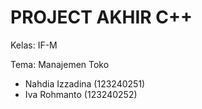 PROJECT AKHIR C++
===============================
Kelas: IF-M

Tema: Manajemen Toko
- Nahdia Izzadina (123240251)
- Iva Rohmanto (123240252)
